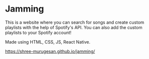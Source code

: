 # Jamming

This is a website where you can search for songs and create custom playlists with the help of Spotify's API. You can also add the custom playlists to your Spotify account!

Made using HTML, CSS, JS, React Native.

https://shree-murugesan.github.io/jamming/
